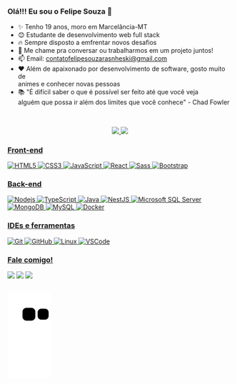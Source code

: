 ### Olá!!! Eu sou o Felipe Souza 👋

- ✨ Tenho 19 anos, moro em Marcelância-MT 
- 😊 Estudante de desenvolvimento web full stack
- 🔥 Sempre disposto a emfrentar novos desafios
- 🌱 Me chame pra conversar ou trabalharmos em um projeto juntos!
- 📫 Email: <a href="mailto:rasnheskisouzafelipe@gmail.com">contatofelipesouzarasnheski@gmail.com</a>
- ❤️ Além de apaixonado por desenvolvimento de software, gosto muito de <br> animes e conhecer novas pessoas
- 📚 "É difícil saber o que é possível ser feito até que você veja <br> alguém que possa ir além dos limites que você conhece" - Chad Fowler  

##
<br>

<div align="center">
  <a href="https://github.com/Felipe-Rasnheski">
    <img height="180em"
      src="https://github-readme-stats.vercel.app/api?username=Felipe-Rasnheski&show_icons=true&theme=dracula&include_all_commits=true&count_private=true" />
    <img height="180em"
      src="https://github-readme-stats.vercel.app/api/top-langs/?username=Felipe-Rasnheski&layout=compact&langs_count=7&theme=dracula" />
</div>
  
### Front-end
![HTML5](https://img.shields.io/badge/-HTML5-E34F26?style=flat-square&logo=html5&logoColor=white)
![CSS3](https://img.shields.io/badge/-CSS3-1572B6?style=flat-square&logo=css3)
![JavaScript](https://img.shields.io/badge/-JavaScript-%23333?style=flat-square&logo=javascript)
![React](https://img.shields.io/badge/-React-007ACC?style=flat-square&logo=React&logoColor=white)
![Sass](https://img.shields.io/badge/-Sass-CC6699?style=flat-square&logo=sass&logoColor=white)
![Bootstrap](https://img.shields.io/badge/-Bootstrap-563D7C?style=flat-square&logo=bootstrap)
  
### Back-end
![Nodejs](https://img.shields.io/badge/-Nodejs-339933?style=flat-square&logo=Node.js&logoColor=white)
![TypeScript](https://img.shields.io/badge/-TypeScript-%23333?style=flat-square&logo=typescript)
![Java](https://img.shields.io/badge/-Java-007396?style=flat-square&logo=java)
![NestJS](https://img.shields.io/badge/-NestJS-E0234E?style=flat-square&logo=nestjs&logoColor=white)
![Microsoft SQL Server](https://img.shields.io/badge/-SQL%20Server-CC2927?style=flat-square&logo=microsoft-sql-server&logoColor=white)
![MongoDB](https://img.shields.io/badge/-MongoDB-black?style=flat-square&logo=mongodb)
![MySQL](https://img.shields.io/badge/-MySQL-4479A1?style=flat-square&logo=mysql&logoColor=white)
![Docker](https://img.shields.io/badge/-Docker-2496ED?style=flat-square&logo=docker&logoColor=white)

### IDEs e ferramentas
![Git](https://img.shields.io/badge/-Git-black?style=flat-square&logo=git)
![GitHub](https://img.shields.io/badge/-GitHub-181717?style=flat-square&logo=github)
![Linux](https://img.shields.io/badge/-Linux-FCC624?style=flat-square&logo=Linux&logoColor=black)
![VSCode](https://img.shields.io/badge/-VSCode-007ACC?style=flat-square&logo=visual-studio-code&logoColor=white)

### Fale comigo! 
<div>
  <a href="mailto:rasnheskisouzafelipe@gmail.com"><img
      src="https://img.shields.io/badge/-Gmail-%23333?style=for-the-badge&logo=gmail&logoColor=white"
      target="_blank"></a>
  <a href="https://www.linkedin.com/in/felipe-souza-rasnheski-180123231" target="_blank"><img
      src="https://img.shields.io/badge/-LinkedIn-%230077B5?style=for-the-badge&logo=linkedin&logoColor=white"
      target="_blank"></a>
  <a href="https://instagram.com/felipe_rasnheskii" target="_blank"><img
      src="https://img.shields.io/badge/-Instagram-%23E4405F?style=for-the-badge&logo=instagram&logoColor=white"
      target="_blank"></a>
</div>
  
  ##
  ![Snake animation](https://github.com/Felipe-Rasnheski/Felipe-Rasnheski/blob/output/github-contribution-grid-snake.svg)
